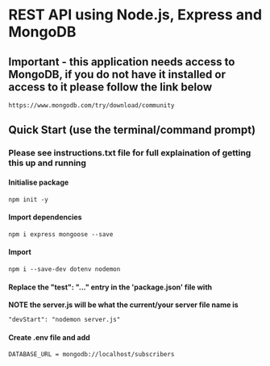 # REST API using Node.js, Express and MongoDB

## Important - this application needs access to MongoDB, if you do not have it installed or access to it please follow the link below
```
https://www.mongodb.com/try/download/community
```
## Quick Start (use the terminal/command prompt)
### Please see instructions.txt file for full explaination of getting this up and running
#### Initialise package 
```
npm init -y
```
#### Import dependencies 
```
npm i express mongoose --save
```
#### Import 
```
npm i --save-dev dotenv nodemon
```
#### Replace the "test": "..." entry in the 'package.json' file with 
**NOTE the server.js will be what the current/your server file name is**
```
"devStart": "nodemon server.js"
```
#### Create .env file and add
```
DATABASE_URL = mongodb://localhost/subscribers
```


